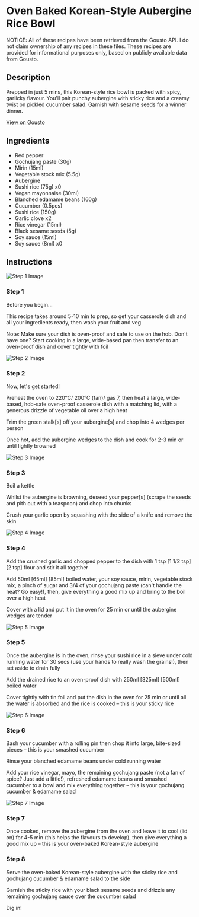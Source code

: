 # Oven Baked Korean-Style Aubergine Rice Bowl

NOTICE: All of these recipes have been retrieved from the Gousto API. I do not claim ownership of any recipes in these files. These recipes are provided for informational purposes only, based on publicly available data from Gousto.

## Description

Prepped in just 5 mins, this Korean-style rice bowl is packed with spicy, garlicky flavour. You'll pair punchy aubergine with sticky rice and a creamy twist on pickled cucumber salad. Garnish with sesame seeds for a winner dinner. 

[View on Gousto](https://www.gousto.co.uk/recipes/cookbook/oven-baked-korean-style-aubergine-rice-bowl)

## Ingredients

- Red pepper
- Gochujang paste (30g)
- Mirin (15ml)
- Vegetable stock mix (5.5g)
- Aubergine
- Sushi rice (75g) x0
- Vegan mayonnaise (30ml)
- Blanched edamame beans (160g)
- Cucumber (0.5pcs)
- Sushi rice (150g)
- Garlic clove x2
- Rice vinegar (15ml)
- Black sesame seeds (5g)
- Soy sauce (15ml)
- Soy sauce (8ml) x0

## Instructions

![Step 1 Image](https://production-media.gousto.co.uk/cms/recipe-step-image/Admin10mm-Step-1-1682088768816-x200.jpg)

### Step 1

Before you begin...

This recipe takes around 5-10 min<span class="text-danger"> </span>to prep, so get your casserole dish and all your ingredients ready, then wash your fruit and veg

Note: Make sure your dish is oven-proof and safe to use on the hob. Don't have one? Start cooking in a large, wide-based pan then transfer to an oven-proof dish and cover tightly with foil

![Step 2 Image](https://production-media.gousto.co.uk/cms/recipe-step-image/step-2-1682088780729-x200.jpg)

### Step 2

Now, let's get started!

Preheat the oven to 220°C/ 200°C (fan)/ gas 7, then heat a large, wide-based, hob-safe oven-proof casserole dish with a matching lid, with a generous drizzle of vegetable oil over a high heat

Trim the green stalk[s] off your aubergine[s] and chop into 4<span class="text-danger"> </span>wedges per person

Once hot, add the aubergine wedges to the dish and cook for 2-3 min or until lightly browned

![Step 3 Image](https://production-media.gousto.co.uk/cms/recipe-step-image/step-3-1682088786233-x200.jpg)

### Step 3

Boil a kettle

Whilst the aubergine is browning, deseed your pepper[s] (scrape the seeds and pith out with a teaspoon) and chop into chunks

Crush your garlic open by squashing with the side of a knife and remove the skin

![Step 4 Image](https://production-media.gousto.co.uk/cms/recipe-step-image/step-4-1682088792812-x200.jpg)

### Step 4

Add the crushed garlic and chopped pepper to the dish with 1 tsp <span class="text-purple">[1 1/2 tsp]</span> <span class="text-danger">[2 tsp] </span>flour and stir it all together

Add 50ml <span class="text-purple">[65ml]</span> <span class="text-danger">[85ml]</span> boiled water, your soy sauce, mirin, vegetable stock mix, a pinch of sugar and 3/4 of your gochujang paste (can't handle the heat? Go easy!), then, give everything a good mix up and bring to the boil over a high heat

Cover with a lid and put it in the oven for 25 min or until the aubergine wedges are tender

![Step 5 Image](https://production-media.gousto.co.uk/cms/recipe-step-image/step-5-1682088796736-x200.jpg)

### Step 5

Once the aubergine is in the oven, rinse your sushi rice in a sieve under cold running water for 30 secs (use your hands to really wash the grains!), then set aside to drain fully

Add the drained rice to an oven-proof dish with 250ml <span class="text-purple">[325ml]</span> <span class="text-danger">[500ml]</span> boiled water

Cover tightly with tin foil and put the dish in the oven for 25 min or until all the water is absorbed and the rice is cooked – this is your sticky rice

![Step 6 Image](https://production-media.gousto.co.uk/cms/recipe-step-image/step-6-1682088800595-x200.jpg)

### Step 6

Bash your cucumber with a rolling pin then chop it into large, bite-sized pieces – this is your smashed cucumber

Rinse your blanched edamame beans under cold running water

Add your rice vinegar, mayo, the remaining gochujang paste (not a fan of spice? Just add a little!), refreshed edamame beans and smashed cucumber to a bowl and mix everything together – this is your gochujang cucumber & edamame salad

![Step 7 Image](https://production-media.gousto.co.uk/cms/recipe-step-image/step-7-1682088804685-x200.jpg)

### Step 7

Once cooked, remove the aubergine from the oven and leave it to cool (lid on) for 4-5 min (this helps the flavours to develop), then give everything a good mix up – this is your oven-baked Korean-style aubergine

### Step 8

Serve the oven-baked Korean-style aubergine with the sticky rice and gochujang cucumber & edamame salad to the side

Garnish the sticky rice with your black sesame seeds and drizzle any remaining gochujang sauce over the cucumber salad

Dig in!

